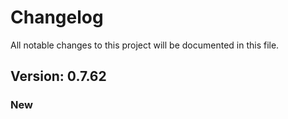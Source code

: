 # Changelog

All notable changes to this project will be documented in this file.

## Version: 0.7.62

### New



